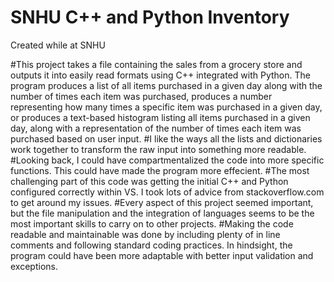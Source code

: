 # SNHU C++ and Python Inventory
Created while at SNHU

#This project takes a file containing the sales from a grocery store and outputs it into easily read formats using C++ integrated with Python. The program produces a list of all items purchased in a given day along with the number of times each item was purchased, produces a number representing how many times a specific item was purchased in a given day, or produces a text-based histogram listing all items purchased in a given day, along with a representation of the number of times each item was purchased based on user input.
#I like the ways all the lists and dictionaries work together to transform the raw input into something more readable.
#Looking back, I could have compartmentalized the code into more specific functions. This could have made the program more effecient.
#The most challenging part of this code was getting the initial C++ and Python configured correctly within VS. I took lots of advice from stackoverflow.com to get around my issues.
#Every aspect of this project seemed important, but the file manipulation and the integration of languages seems to be the most important skills to carry on to other projects.
#Making the code readable and maintainable was done by including plenty of in line comments and following standard coding practices. In hindsight, the program could have been more adaptable with better input validation and exceptions.
